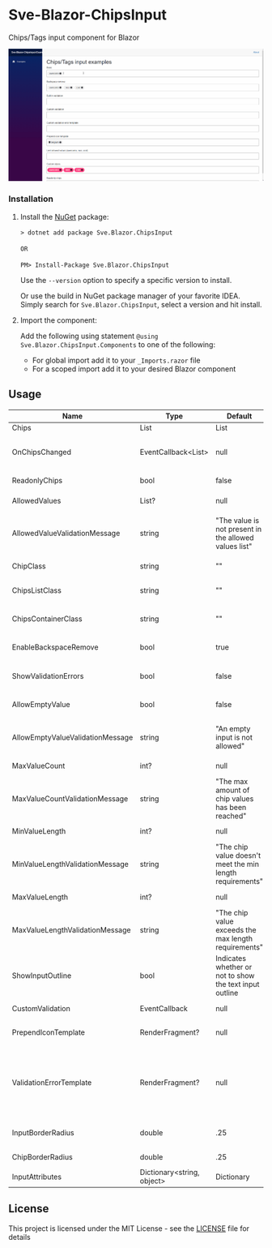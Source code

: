  # Sve-Blazor-ChipsInput

Chips/Tags input component for Blazor

![Main gif](/Sve-Blazor-ChipsInput-Examples/Content/Main.gif)


### Installation
1. Install the [NuGet](https://www.nuget.org/packages/Sve.Blazor.ChipsInput/) package:

   ```
   > dotnet add package Sve.Blazor.ChipsInput
   
   OR
   
   PM> Install-Package Sve.Blazor.ChipsInput
   ```
   Use the `--version` option to specify a specific version to install.

   Or use the build in NuGet package manager of your favorite IDEA. Simply search for `Sve.Blazor.ChipsInput`, select a version and hit install.

2. Import the component:

   Add the following using statement `@using Sve.Blazor.ChipsInput.Components` to one of the following: 
   - For global import add it to your  `_Imports.razor` file
   - For a scoped import add  it to your desired Blazor component


## Usage

| Name                             | Type                              | Default                                                   | Description                                                  |
| -------------------------------- | --------------------------------- | --------------------------------------------------------- | ------------------------------------------------------------ |
| Chips                            | List<string>                      | List                                                      | The list of chips/tags                                       |
| OnChipsChanged                   | EventCallback<List<string>>       | null                                                      | The callback which is called when the chips/tags list has changed |
| ReadonlyChips                    | bool                              | false                                                     | Indicates whether or not chips are readonly                  |
| AllowedValues                    | List<string>?                     | null                                                      | A list of allowed chip/tag values                            |
| AllowedValueValidationMessage    | string                            | "The value is not present in the allowed values list"     | The validation message to use when the chip/tag value is not present in the AllowedValues list |
| ChipClass                        | string                            | ""                                                        | The css class placed on every chip                           |
| ChipsListClass                   | string                            | ""                                                        | The css class placed on the list tag of the chips            |
| ChipsContainerClass              | string                            | ""                                                        | The css class placed on the container of the chips input     |
| EnableBackspaceRemove            | bool                              | true                                                      | Indicates whether or not backspace will remove the last chip |
| ShowValidationErrors             | bool                              | false                                                     | Indicates whether or not to show validation errors           |
| AllowEmptyValue                  | bool                              | false                                                     | Indicates whether or not empty values are allowed as a value |
| AllowEmptyValueValidationMessage | string                            | "An empty input is not allowed"                           | The validation message to use when the AllowEmptyValue rule is not respected |
| MaxValueCount                    | int?                              | null                                                      | The maximum number of chips                                  |
| MaxValueCountValidationMessage   | string                            | "The max amount of chip values has been reached"          | The validation message to use when the MaxValueCount rule is not respected |
| MinValueLength                   | int?                              | null                                                      | The minimum value length of a chip                           |
| MinValueLengthValidationMessage  | string                            | "The chip value doesn't meet the min length requirements" | The validation message to use when the MinValueLength rule is not respected |
| MaxValueLength                   | int?                              | null                                                      | The maximum value length of a chip                           |
| MaxValueLengthValidationMessage  | string                            | "The chip value exceeds the max length requirements"      | The validation message to use when the MaxValueLength rule is not respected |
| ShowInputOutline                 | bool                              | Indicates whether or not to show the text input outline   | Indicates whether or not to show the text input outline      |
| CustomValidation                 | EventCallback<ChipValidationArgs> | null                                                      | Callback to perform custom validation                        |
| PrependIconTemplate              | RenderFragment?                   | null                                                      | Custom template for prepending an icon to the chip           |
| ValidationErrorTemplate          | RenderFragment<string>?           | null                                                      | Custom template for showing validation errors, make sure to set 'ShowValidationErrors' to true in order for validation errors to render |
| InputBorderRadius                | double                            | .25                                                       | The border radius of the chip input container in rem         |
| ChipBorderRadius                 | double                            | .25                                                       | The border radius of the chip in rem                         |
| InputAttributes                  | Dictionary<string, object>        | Dictionary                                                | Custom attributes for the text input                         |

## License

This project is licensed under the MIT License - see the [LICENSE](LICENSE) file for details